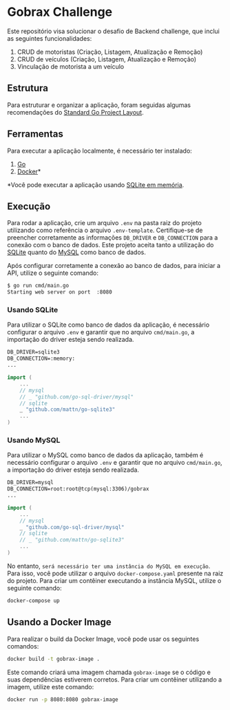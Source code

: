 # Gobrax Challenge

Este repositório visa solucionar o desafio de Backend challenge, que inclui as seguintes funcionalidades:

1. CRUD de motoristas (Criação, Listagem, Atualização e Remoção)
1. CRUD de veículos (Criação, Listagem, Atualização e Remoção)
1. Vinculação de motorista a um veículo

## Estrutura

Para estruturar e organizar a aplicação, foram seguidas algumas recomendações do [Standard Go Project Layout](https://github.com/golang-standards/project-layout).

## Ferramentas

Para executar a aplicação localmente, é necessário ter instalado:

1. [Go](https://go.dev/doc/install)
1. [Docker](https://www.docker.com/products/[docker-desktop/)*

*Você pode executar a aplicação usando [SQLite em memória](#usando-sqlite).

## Execução

Para rodar a aplicação, crie um arquivo `.env` na pasta raiz do projeto utilizando como referência o arquivo `.env-template`. Certifique-se de preencher corretamente as informações `DB_DRIVER` e `DB_CONNECTION` para a conexão com o banco de dados. Este projeto aceita tanto a utilização do [SQLite](#usando-sqlite) quanto do [MySQL](#usando-mysql) como banco de dados.

Após configurar corretamente a conexão ao banco de dados, para iniciar a API, utilize o seguinte comando:

```bash
$ go run cmd/main.go
Starting web server on port  :8080
```

### Usando SQLite

Para utilizar o SQLite como banco de dados da aplicação, é necessário configurar o arquivo `.env` e garantir que no arquivo `cmd/main.go`, a importação do driver esteja sendo realizada.

```txt
DB_DRIVER=sqlite3
DB_CONNECTION=:memory:
...
```

```go
import (
    ...
    // mysql
    // _ "github.com/go-sql-driver/mysql"
    // sqlite
    _ "github.com/mattn/go-sqlite3"
    ...
)
```

### Usando MySQL

Para utilizar o MySQL como banco de dados da aplicação, também é necessário configurar o arquivo `.env` e garantir que no arquivo `cmd/main.go`, a importação do driver esteja sendo realizada.

```txt
DB_DRIVER=mysql
DB_CONNECTION=root:root@tcp(mysql:3306)/gobrax
...
```

```go
import (
    ...
    // mysql
    _ "github.com/go-sql-driver/mysql"
    // sqlite
    // _ "github.com/mattn/go-sqlite3"
    ...
)
```

No entanto, `será necessário ter uma instância do MySQL em execução`. Para isso, você pode utilizar o arquivo `docker-compose.yaml` presente na raiz do projeto. Para criar um contêiner executando a instância MySQL, utilize o seguinte comando:

```bash
docker-compose up
```

## Usando a Docker Image

Para realizar o build da Docker Image, você pode usar os seguintes comandos:

```bash
docker build -t gobrax-image .
```

Este comando criará uma imagem chamada `gobrax-image` se o código e suas dependências estiverem corretos. Para criar um contêiner utilizando a imagem, utilize este comando:

```bash
docker run -p 8080:8080 gobrax-image
```
